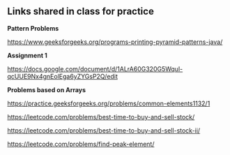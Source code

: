 ## Links shared in class for practice

**Pattern Problems**

https://www.geeksforgeeks.org/programs-printing-pyramid-patterns-java/


**Assignment 1**

https://docs.google.com/document/d/1ALrA60G320G5Wqul-qcUUE9Nx4gnEolEga6yZYGsP2Q/edit


**Problems based on Arrays**

https://practice.geeksforgeeks.org/problems/common-elements1132/1 

https://leetcode.com/problems/best-time-to-buy-and-sell-stock/

https://leetcode.com/problems/best-time-to-buy-and-sell-stock-ii/

https://leetcode.com/problems/find-peak-element/
